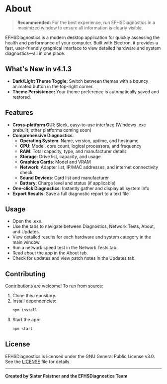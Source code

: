 # About

> **Recommended:** For the best experience, run EFHSDiagnostics in a maximized window to ensure all information is clearly visible.

EFHSDiagnostics is a modern desktop application for quickly assessing the health and performance of your computer. Built with Electron, it provides a fast, user-friendly graphical interface to view detailed hardware and system diagnostics—all in one place.

## What's New in v4.1.3
- **Dark/Light Theme Toggle:** Switch between themes with a bouncy animated button in the top-right corner.
- **Theme Persistence:** Your theme preference is automatically saved and restored.

## Features
- **Cross-platform GUI**: Sleek, easy-to-use interface (Windows .exe prebuilt; other platforms coming soon)
- **Comprehensive Diagnostics**:
  - **Operating System**: Name, version, uptime, and hostname
  - **CPU**: Model, core count, logical processors, and frequency
  - **RAM**: Total capacity, type, and manufacturer details
  - **Storage**: Drive list, capacity, and usage
  - **Graphics Cards**: Model and VRAM
  - **Network**: Adapter list, IP/MAC addresses, and internet connectivity check
  - **Sound Devices**: Card list and manufacturer
  - **Battery**: Charge level and status (if applicable)
- **One-click Diagnostics**: Instantly gather and display all system info
- **Export Results**: Save a full diagnostic report to a text file

## Usage
- Open the .exe.
- Use the tabs to navigate between Diagnostics, Network Tests, About, and Updates.
- View detailed results for each hardware and system category in the main window.
- Run a network speed test in the Network Tests tab.
- Read about the app in the About tab.
- Check for updates and view patch notes in the Updates tab.

## Contributing
Contributions are welcome! To run from source:
1. Clone this repository.
2. Install dependencies:
   ```bash
   npm install
   ```
3. Start the app:
   ```bash
   npm start
   ```

## License
EFHSDiagnostics is licensed under the GNU General Public License v3.0. See the [LICENSE](./LICENSE) file for details.

---

**Created by Slater Feistner and the EFHSDiagnostics Team** 